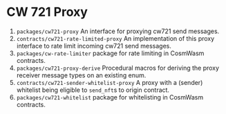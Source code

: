# CW 721 Proxy

1. `packages/cw721-proxy` An interface for proxying cw721 send messages.
3. `contracts/cw721-rate-limited-proxy` An implementation of this
   proxy interface to rate limit incoming cw721 send messages.
2. `packages/cw-rate-limiter` package for rate limiting in CosmWasm
   contracts.
4. `packages/cw721-proxy-derive` Procedural macros for deriving the
   proxy receiver message types on an existing enum.
5. `contracts/cw721-sender-whitelist-proxy` A proxy with a (sender) whitelist
   being eligible to `send_nft`s to origin contract.
6. `packages/cw721-whitelist` package for whitelisting in
   CosmWasm contracts.
